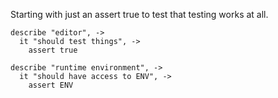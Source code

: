 Starting with just an assert true to test that testing works at all.

    describe "editor", ->
      it "should test things", ->
        assert true

    describe "runtime environment", ->
      it "should have access to ENV", ->
        assert ENV
